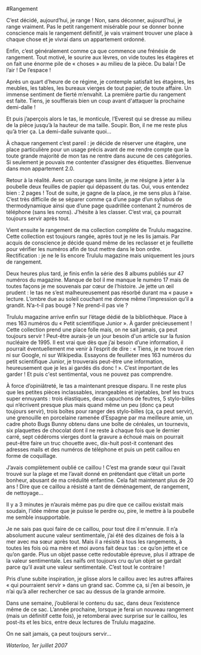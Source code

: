 #Rangement

C’est décidé, aujourd’hui, je range ! Non, sans déconner, aujourd’hui, je range vraiment. Pas le petit rangement misérable pour se donner bonne conscience mais le rangement  définitif, je vais vraiment trouver une place à chaque chose et je vivrai dans un appartement ordonné.

Enfin, c’est généralement comme ça que commence une frénésie de rangement. Tout motivé, le sourire aux lèvres, on vide toutes les étagères et on fait une énorme pile de « choses » au milieu de la pièce. Du balai ! De l’air ! De l’espace !

Après un quart d’heure de ce régime, je contemple satisfait les étagères, les meubles, les tables, les bureaux vierges de tout papier, de toute affaire. Un immense sentiment de fierté m’envahit. La première partie du rangement est faite. Tiens, je soufflerais bien un coup avant d'attaquer la prochaine demi-dalle !

Et puis j’aperçois alors le tas, le monticule, l’Everest qui se dresse au milieu de la pièce jusqu’à la hauteur de ma taille. Soupir. Bon, il ne me reste plus qu’à trier ça. La demi-dalle suivante quoi…

À chaque rangement c’est pareil : je décide de réserver une étagère, une place particulière pour un usage précis avant de me rendre compte que la toute grande majorité de mon tas ne rentre dans aucune de ces catégories. Si seulement je pouvais me contenter d’assigner des étiquettes. Bienvenue dans mon appartement 2.0.

Retour à la réalité. Avec un courage sans limite, je me résigne à jeter à la poubelle deux feuilles de papier qui dépassent du tas. Oui, vous entendez bien : 2 pages ! Tout de suite, je gagne de la place, je me sens plus à l’aise. C’est très difficile de se séparer comme ça d’une page d’un syllabus de thermodynamique ainsi que d’une page quadrillée contenant 2 numéros de téléphone (sans les noms). J’hésite à les classer. C’est vrai, ça pourrait toujours servir après tout.

Vient ensuite le rangement de ma collection complète de Trululu magazine. Cette collection est toujours rangée, après tout je ne les lis jamais. Par acquis de conscience je décide quand même de les reclasser et je feuillette pour vérifier les numéros afin de tout mettre dans le bon ordre. Rectification : je ne le lis encore Trululu magazine mais uniquement les jours de rangement.

Deux heures plus tard, je finis enfin la série des 8 albums publiés sur 47 numéros du magazine. Manque de bol il me manque le numéro 17 mais de toutes façons je me souvenais par cœur de l’histoire. Je jette un œil prudent : le tas ne s’est malheureusement pas résorbé durant ma « pause » lecture. L’ombre due au soleil couchant me donne même l’impression qu’il a grandit. N’a-t-il pas bougé ? Ne prend-il pas vie ?

Trululu magazine arrive enfin sur l’étage dédié de la bibliothèque. Place à mes 163 numéros du « Petit scientifique Junior ». À garder précieusement ! Cette collection prend une place folle mais, on ne sait jamais, ça peut toujours servir ! Peut-être aurais-je un jour besoin d'un article sur la fusion nucléaire de 1995. Il est vrai que dès que j’ai besoin d’une information, il pourrait éventuellement me venir à l’esprit de dire : « Tiens, je ne trouve rien ni sur Google, ni sur Wikipedia. Essayons de feuilleter mes 163 numéros du petit scientifique Junior, je trouverais peut-être une information, heureusement que je les ai gardés dis donc ! ». C’est important de les garder ! Et puis c'est sentimental, vous ne pouvez pas comprendre.

À force d’opiniâtreté, le tas a maintenant presque disparu. Il ne reste plus que les petites pièces inclassables, inrangeables et injetables, bref les trucs super ennuyants : trois élastiques, deux capuchons de feutres, 5 stylo-billes qui n’écrivent presque plus mais quand même un peu (donc ça peut toujours servir), trois boîtes pour ranger des stylo-billes (ça, ça peut servir), une grenouille en porcelaine ramenée d’Espagne par ma meilleure amie, un cadre photo Bugs Bunny obtenu dans une boîte de céréales, un tournevis, six plaquettes de chocolat dont il ne reste à chaque fois que le dernier carré, sept cédéroms vierges dont la gravure a échoué mais on pourrait peut-être faire un truc chouette avec, dix-huit post-it contenant des adresses mails et des numéros de téléphone et puis un petit caillou en forme de coquillage.

J’avais complètement oublié ce caillou ! C’est ma grande sœur qui l’avait trouvé sur la plage et me l’avait donné en prétendant que c’était un porte bonheur, abusant de ma crédulité enfantine. Cela fait maintenant plus de 20 ans ! Dire que ce caillou a résisté a tant de déménagement, de rangement, de nettoyage…

Il y a 3 minutes je n’aurais même pas pu dire que ce caillou existait mais soudain, l’idée même que je puisse le perdre ou, pire, le mettre à la poubelle me semble insupportable.

Je ne sais pas quoi faire de ce caillou, pour tout dire il m'ennuie. Il n’a absolument aucune valeur sentimentale, j’ai été des dizaines de fois à la mer avec ma sœur après tout. Mais il a résisté à tous les rangements, à toutes les fois où ma mère et moi avons fait deux tas : ce qu’on jette et ce qu’on garde. Plus un objet passe cette redoutable épreuve, plus il attrape de la valeur sentimentale. Les naïfs ont toujours cru qu’un objet se gardait parce qu’il avait une valeur sentimentale. C’est tout le contraire !

Pris d’une subite inspiration, je glisse alors le caillou avec les autres affaires « qui pourraient servir » dans un grand sac. Comme ça, si j’en ai besoin, je n’ai qu’à aller rechercher ce sac au dessus de la grande armoire.

Dans une semaine, j’oublierai le contenu du sac, dans deux l’existence même de ce sac. L’année prochaine, lorsque je ferai un nouveau rangement (mais un définitif cette fois), je retomberai avec surprise sur le caillou, les post-its et les bics, entre deux lectures de Trululu magazine.

On ne sait jamais, ça peut toujours servir…

*Waterloo, 1er juillet 2007*
